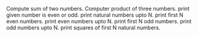Compute sum of two numbers.
Computer product of three numbers.
print given number is even or odd.
print natural numbers upto N.
print first N even numbers.
print even numbers upto N.
print first N odd numbers.
print odd numbers upto N.
print squares of first N natural numbers.
